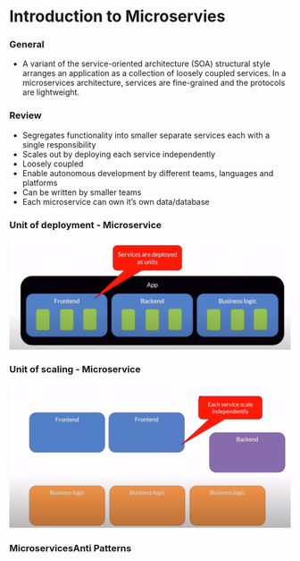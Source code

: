 # Introduction to Microservies

### General

- A variant of the service-oriented architecture (SOA) structural style arranges an application as a collection of loosely coupled services.
  In a microservices architecture, services are fine-grained and the
  protocols are lightweight.

### Review

- Segregates functionality into smaller separate services each with a single responsibility
- Scales out by deploying each service independently
- Loosely coupled
- Enable autonomous development by different teams, languages and platforms
- Can be written by smaller teams
- Each microservice can own it’s own data/database

### Unit of deployment - Microservice

![1700498937714](image/MicroservicesIntroduction/1700498937714.png)

### Unit of scaling - Microservice

![1700499189209](image/MicroservicesIntroduction/1700499189209.png)

### **Microservices**Anti **Patterns**
